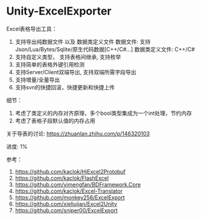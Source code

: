 # Unity-ExcelExporter

Excel表格导出工具：
1. 支持导出纯数据文件 以及 数据类定义文件
	数据文件: 支持Json/Lua/Bytes/Sqlite/原生代码数据[C++/C#...]
	数据类定义文件: C++/C#
2. 支持自定义类型， 支持表格间继承, 支持枚举
3. 支持简单的表格外键引用检测
4. 支持Server/Client双端导出, 支持双端所需字段导出
5. 支持增量/全量导出
6. 支持svn的快捷回滚，快捷更新和快捷上传

细节：
1. 考虑了类定义的内存对齐原理，多个bool类型集成为一个int处理，节约内存 
2. 考虑了表格子段默认值的内存占用

关于导表的讨论: https://zhuanlan.zhihu.com/p/146320103

进度: 1%

参考：   
1. https://github.com/kaclok/HiExcel2Protobuf    
2. https://github.com/kaclok/FlashExcel    
3. https://github.com/yimengfan/BDFramework.Core   
4. https://github.com/kaclok/Excel-Translator    
5. https://github.com/monkey256/ExcelExport    
6. https://github.com/xieliujian/Excel2Unity  
7. https://github.com/sniper00/ExcelExport
